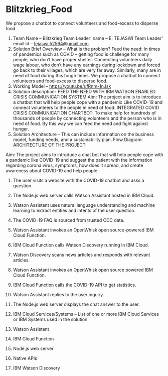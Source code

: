 # Blitzkrieg_Food
We propose a chatbot to connect volunteers and food-excess to disperse food.
1.	Team Name – Blitzkrieg
Team Leader’ name – E. TEJASWI
Team Leader’ email id – tejaswi.52564@gmail.com
2.	Solution Brief Overview – 
What is the problem?
Feed the need: In times of pandemics such as COVID – getting food is challenge for many people, who don’t have proper shelter.
Connecting volunteers daily wage labour, who don’t have any earnings during lockdown and forced go back to their villages, which are very far away. Similarly, many are in need of food during this tough times.
We propose a chatbot to connect volunteers and food-excess to disperse food.
3.	Working Model – https://youtu.be/ufRnm-1nJsk
4.	Solution description- 
FEED THE NEED WITH IBM WATSON ENABLED CRISIS COMMUNICATION SYSTEM
Aim: The project aim is to introduce a chatbot that will help people cope with a pandemic
Like COVID-19 and connect volunteers to the people in need of food.
INTEGRATED COVID CRISIS COMMUNICATION CHARTBOT:
To make help for hundreds of thousands of people by connecting volunteers and the person who is in need of food. 
By this way we can feed the need and fight against hunger.
5.	Solution Architecture - This can include information on the business model, funding needs, and a sustainability plan. Flow Diagram:
          ARCHITECTURE OF THE PROJECT:

Aim: The project aims to introduce a  chat bot that will help people cope with a pandemic like COVID-19 and suggest the patient with the  information regarding corona virus, symptoms, how does it spread, and create awareness about COVID-19 and help people.
1.	The user visits a website with the COVID-19 chatbot and asks a question.
2.	The Node.js web server calls Watson Assistant hosted in IBM Cloud.
3.	Watson Assistant uses natural language understanding and machine learning to extract entities and intents of the user question.
4.	The COVID-19 FAQ is sourced from trusted CDC data.
5.	Watson Assistant invokes an OpenWhisk open source-powered IBM Cloud Function.
6.	IBM Cloud Function calls Watson Discovery running in IBM Cloud.
7.	Watson Discovery scans news articles and responds with relevant articles.
8.	Watson Assistant invokes an OpenWhisk open source powered IBM Cloud Function.
9.	IBM Cloud Function calls the COVID-19 API to get statistics.
10.	Watson Assistant replies to the user inquiry.
11.	The Node.js web server displays the chat answer to the user.

6.	IBM Cloud Services/Systems – List of one or more IBM Cloud Services or IBM Systems used in the solution
1.	Watson Assistant
2.	IBM Cloud Function
3.	Node.js web server
4.	Native APIs
5.	IBM Watson Discovery

